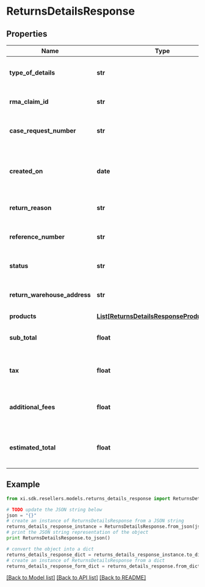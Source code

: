 # ReturnsDetailsResponse


## Properties

Name | Type | Description | Notes
------------ | ------------- | ------------- | -------------
**type_of_details** | **str** | The type of the details. Return or Claim. | [optional] 
**rma_claim_id** | **str** | The rmaClaimId claim id. | [optional] 
**case_request_number** | **str** | A unique return request number. | [optional] 
**created_on** | **date** | The date on which the return request was created. | [optional] 
**return_reason** | **str** | The reason for the return. | [optional] 
**reference_number** | **str** | The reference number for the return. | [optional] 
**status** | **str** | The status of the request. | [optional] 
**return_warehouse_address** | **str** | The address of the return warehouse. | [optional] 
**products** | [**List[ReturnsDetailsResponseProductsInner]**](ReturnsDetailsResponseProductsInner.md) |  | [optional] 
**sub_total** | **float** | Sub total amount of the return request. | [optional] 
**tax** | **float** | The tax amount of the return request. | [optional] 
**additional_fees** | **float** | The additional fees for the return request. | [optional] 
**estimated_total** | **float** | The total estimated amount for the return request. | [optional] 

## Example

```python
from xi.sdk.resellers.models.returns_details_response import ReturnsDetailsResponse

# TODO update the JSON string below
json = "{}"
# create an instance of ReturnsDetailsResponse from a JSON string
returns_details_response_instance = ReturnsDetailsResponse.from_json(json)
# print the JSON string representation of the object
print ReturnsDetailsResponse.to_json()

# convert the object into a dict
returns_details_response_dict = returns_details_response_instance.to_dict()
# create an instance of ReturnsDetailsResponse from a dict
returns_details_response_form_dict = returns_details_response.from_dict(returns_details_response_dict)
```
[[Back to Model list]](../README.md#documentation-for-models) [[Back to API list]](../README.md#documentation-for-api-endpoints) [[Back to README]](../README.md)


